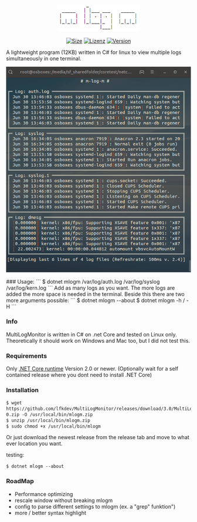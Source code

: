 <p align="center">
  <img src="https://raw.githubusercontent.com/lfkdev/MultiLogMonitor/master/mlogm_logo.png">
</p>

<div id="badges" align="center">
 
  [![Size](https://img.shields.io/github/size/lfkdev/MultiLogMonitor/release/3.0/mlogm3-0.svg)](https://github.com/lfkdev/mlogm/releases)
[![Lizenz](https://img.shields.io/badge/License-Apache%202.0-blue.svg)](https://dev.azure.com/vscodium/VSCodium/_build?definitionId=1)
[![Version](https://img.shields.io/github/release-pre/lfkdev/MultiLogMonitor.svg)](https://travis-ci.com/VSCodium/vscodium) 

</div>

<p>A lightweight program (12KB) written in C# for linux to view multiple logs simultaneously in one terminal.</p>

<p align="center">
  <img src="https://raw.githubusercontent.com/lfkdev/MultiLogMonitor/master/mlogmpreview.gif">
</p>
### Usage:
```
$ dotnet mlogm /var/log/auth.log /var/log/syslog /var/log/kern.log
```
Add as many logs as you want. The more logs are added the more space is needed in the terminal.
Beside this there are two more arguments possible:
```
$ dotnet mlogm  --about
$ dotnet mlogm  -h / -H
```

### Info
MultiLogMonitor is written in C# on .net Core and tested on Linux only. Theoretically it should work on Windows and Mac too, but I did not test this.

### Requirements
Only [.NET Core runtime](https://dotnet.microsoft.com/download/linux-package-manager/ubuntu16-04/runtime-2.2.0) Version 2.0 or newer.
(Optionally wait for a self contained release where you dont need to install .NET Core)

### Installation
```
$ wget https://github.com/lfkdev/MultiLogMonitor/releases/download/3.0/MultiLogMonitor3-0.zip -O /usr/local/bin/mlogm.zip
$ unzip /usr/local/bin/mlogm.zip
$ sudo chmod +x /usr/local/bin/mlogm
```
Or just download the newest release from the release tab and move to what ever location you want.

testing:
```
$ dotnet mlogm --about
```

### RoadMap
- Performance optimizing
- rescale window without breaking mlogm
- config to parse different settings to mlogm (ex. a "grep" funktion")
- more / better syntax highlight
